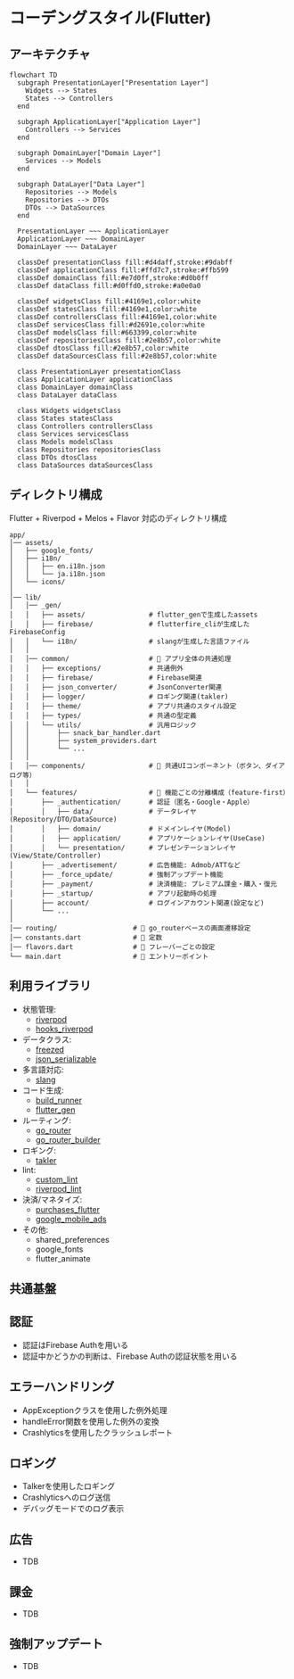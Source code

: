 # コーデングスタイル(Flutter)

## アーキテクチャ

```mermaid
flowchart TD
  subgraph PresentationLayer["Presentation Layer"]
    Widgets --> States
    States --> Controllers
  end
  
  subgraph ApplicationLayer["Application Layer"]
    Controllers --> Services
  end
  
  subgraph DomainLayer["Domain Layer"]
    Services --> Models
  end
  
  subgraph DataLayer["Data Layer"]
    Repositories --> Models
    Repositories --> DTOs
    DTOs --> DataSources
  end
  
  PresentationLayer ~~~ ApplicationLayer
  ApplicationLayer ~~~ DomainLayer
  DomainLayer ~~~ DataLayer
  
  classDef presentationClass fill:#d4daff,stroke:#9dabff
  classDef applicationClass fill:#ffd7c7,stroke:#ffb599
  classDef domainClass fill:#e7d0ff,stroke:#d0b0ff
  classDef dataClass fill:#d0ffd0,stroke:#a0e0a0
  
  classDef widgetsClass fill:#4169e1,color:white
  classDef statesClass fill:#4169e1,color:white
  classDef controllersClass fill:#4169e1,color:white
  classDef servicesClass fill:#d2691e,color:white
  classDef modelsClass fill:#663399,color:white
  classDef repositoriesClass fill:#2e8b57,color:white
  classDef dtosClass fill:#2e8b57,color:white
  classDef dataSourcesClass fill:#2e8b57,color:white
  
  class PresentationLayer presentationClass
  class ApplicationLayer applicationClass
  class DomainLayer domainClass
  class DataLayer dataClass
  
  class Widgets widgetsClass
  class States statesClass
  class Controllers controllersClass
  class Services servicesClass
  class Models modelsClass
  class Repositories repositoriesClass
  class DTOs dtosClass
  class DataSources dataSourcesClass
```

## ディレクトリ構成

Flutter + Riverpod + Melos + Flavor 対応のディレクトリ構成

```
app/
│── assets/
│   ├── google_fonts/
│   ├── i18n/
│   │   ├── en.i18n.json
│   │   └── ja.i18n.json 
│   └── icons/
│
│── lib/
│   │── _gen/
│   │   ├── assets/                # flutter_genで生成したassets
│   │   ├── firebase/              # flutterfire_cliが生成したFirebaseConfig
│   │   └── i18n/                  # slangが生成した言語ファイル
│   │
│   │── common/                    # 🧱 アプリ全体の共通処理
│   │   ├── exceptions/            # 共通例外
│   │   ├── firebase/              # Firebase関連
│   │   ├── json_converter/        # JsonConverter関連
│   │   ├── logger/                # ロギング関連(takler)
│   │   ├── theme/                 # アプリ共通のスタイル設定
│   │   ├── types/                 # 共通の型定義
│   │   └── utils/                 # 汎用ロジック
│   │       ├── snack_bar_handler.dart
│   │       ├── system_providers.dart
│   │       └── ...
│   │
│   │── components/                # 🎨 共通UIコンポーネント（ボタン、ダイアログ等）
│   │
│   └── features/                  # 🧩 機能ごとの分離構成（feature-first）
│       ├── _authentication/       # 認証（匿名・Google・Apple）
│       │   ├── data/              # データレイヤ(Repository/DTO/DataSource)
│       │   ├── domain/            # ドメインレイヤ(Model)
│       │   ├── application/       # アプリケーションレイヤ(UseCase)
│       │   └── presentation/      # プレゼンテーションレイヤ(View/State/Controller)
│       ├── _advertisement/        # 広告機能: Admob/ATTなど
│       ├── _force_update/         # 強制アップデート機能
│       ├── _payment/              # 決済機能: プレミアム課金・購入・復元
│       ├── _startup/              # アプリ起動時の処理
│       ├── account/               # ログインアカウント関連(設定など)
│       └── ...
│
│── routing/                   # 🚦 go_routerベースの画面遷移設定
│── constants.dart             # 🔧 定数
│── flavors.dart               # 🔧 フレーバーごとの設定
└── main.dart                  # 🚀 エントリーポイント
```

## 利用ライブラリ

- 状態管理:
  - [riverpod](https://pub.dev/packages/riverpod)
  - [hooks_riverpod](https://pub.dev/packages/hooks_riverpod)
- データクラス:
  - [freezed](https://pub.dev/packages/freezed)
  - [json_serializable](https://pub.dev/packages/json_serializable)
- 多言語対応:
  - [slang](https://pub.dev/packages/slang)
- コード生成:
  - [build_runner](https://pub.dev/packages/build_runner)
  - [flutter_gen](https://pub.dev/packages/flutter_gen)
- ルーティング:
  - [go_router](https://pub.dev/packages/go_router)
  - [go_router_builder](https://pub.dev/packages/go_router_builder)
- ロギング:
  - [takler](https://pub.dev/packages/talker)
- lint:
  - [custom_lint](https://pub.dev/packages/custom_lint)
  - [riverpod_lint](https://pub.dev/packages/riverpod_lint)
- 決済/マネタイズ:
  - [purchases_flutter](https://pub.dev/packages/purchases_flutter)
  - [google_mobile_ads](https://pub.dev/packages/google_mobile_ads)
- その他:
  - shared_preferences
  - google_fonts
  - flutter_animate

## 共通基盤

## 認証

- 認証はFirebase Authを用いる
- 認証中かどうかの判断は、Firebase Authの認証状態を用いる

## エラーハンドリング

- AppExceptionクラスを使用した例外処理
- handleError関数を使用した例外の変換
- Crashlyticsを使用したクラッシュレポート

## ロギング

- Talkerを使用したロギング
- Crashlyticsへのログ送信
- デバッグモードでのログ表示

## 広告

- TDB

## 課金

- TDB

## 強制アップデート

- TDB
